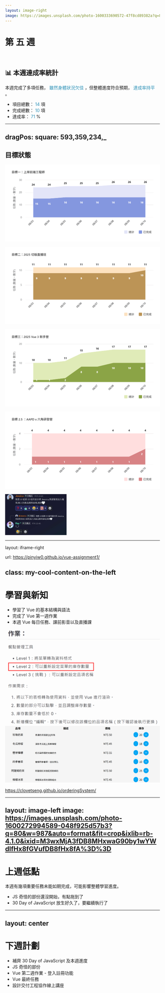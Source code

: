 ```yaml
---
layout: image-right
image: https://images.unsplash.com/photo-1600333690572-47f8cd89382a?q=80&w=1035&auto=format&fit=crop&ixlib=rb-4.1.0&ixid=M3wxMjA3fDB8MHxwaG90by1wYWdlfHx8fGVufDB8fHx8fA%3D%3D
---
```


# 第 五 週
<br/>

## 📊 本週達成率統計
本週完成了多項任務，<span v-mark.red="1"> 雖然身體狀況欠佳 </span>，但整體進度符合預期，<span v-mark.circle.green="3"> 達成率持平 </span>。

- 項目總數：<span v-click> 14 </span> 項
- 完成總數：<span v-click> 10 </span> 項
- 達成率：<span v-click v-mark.circle.orange="3"> 71 </span> %


<style>
  span {
    color: #2B90B6;
  }
</style>

<!-- 大家安安，好久不見XDD

[click] 上週的話身體欠佳跟大家請了假，而當週總項目為 14 項

[click] 實際完成總數為 10 項

[click] 達成率為 71% 保持持平
 -->
---
dragPos:
  square: 593,359,234,_
---

## 目標狀態

<div class="grid grid-cols-2 gap-x-4">
<div v-click>

![alt text](../public/week5-p1.png)
</div>
<div v-click>

![alt text](../public/week5-p2.png)
</div>
<div v-click>

![alt text](../public/week5-p3.png)
</div>
<div v-click>

![alt text](../public/week5-p4.png)
</div>  
<img v-drag="'square'" src="../public/week5-plus.png" v-click="4" width="200px">
</div>

<!--
[click] 目前履歷持續投遞中，也繼續在收無聲卡；預計 8 月底後調整履歷並且增加投遞 Vue 的公司
接案的案子完成了第一次驗收與修改

[click] 切版直播已經結束啦，最後剩最終作業而已 (備註：下一週把這個移到最後一張)

[click] vue 的部份後面學習與新知段落再說明

[click] 研發營本週就是開營典禮啦~ 在奇怪的地方看到了很多奇怪的熟面孔ww
-->

---
layout: iframe-right

url: https://pinyiw0.github.io/vue-assignment1/

class: my-cool-content-on-the-left
---

# 學習與新知
<v-clicks>

- 學習了 Vue 的基本結構與語法
- 完成了 Vue 第一週作業
- 本週 Vue 每日任務、課前影音以及直播課

</v-clicks>
<img v-click="2" src="../public/week5-news.png" />
<img v-click="2" src="../public/week5-homework.png" />

https://clovetseng.github.io/orderingSystem/

<!-- 
[click] 上週學習的 Vue 的基本結構與語法

[click] 上週開始學習了新框架 Vue 並且實作了第一週的作業，不過我暫時只有完成 lv2 等級ww，然後樂樂教練給我做巨美的是怎麼回事(???)

[click] 以及每日任務、及影音學習

-->
---
layout: image-left
image: https://images.unsplash.com/photo-1600272994589-048f925d57b3?q=80&w=987&auto=format&fit=crop&ixlib=rb-4.1.0&ixid=M3wxMjA3fDB8MHxwaG90by1wYWdlfHx8fGVufDB8fHx8fA%3D%3D
---

# 上週低點
本週有幾項重要任務未能如期完成，可能影響整體學習進度。

- JS 奇怪的部份還沒開始，有點拖到了
- 30 Day of JavaScript 放生好久了，要繼續執行了

<!-- 
[click] 
 -->
---
layout: center
---

# 下週計劃

- 補齊 30 Day of JavaScript 及本週進度
- JS 奇怪的部份
- Vue 第二週作業 - 登入註冊功能
- Vue 最終任務
- 設計交付工程協作線上講座
